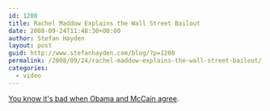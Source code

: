 ```yaml
---
id: 1208
title: Rachel Maddow Explains the Wall Street Bailout
date: 2008-09-24T11:48:30+00:00
author: Stefan Hayden
layout: post
guid: http://www.stefanhayden.com/blog/?p=1208
permalink: /2008/09/24/rachel-maddow-explains-the-wall-street-bailout/
categories:
  - video
---
```

<a href="http://www.youtube.com/watch?v=VjAKPutvMjM">You know it's bad when Obama and McCain agree</a>.

<object width="425" height="344"><param name="movie" value="http://www.youtube.com/v/VjAKPutvMjM&color1=0xb1b1b1&color2=0xcfcfcf&hl=en&fs=1"></param><param name="allowFullScreen" value="true"></param><embed src="http://www.youtube.com/v/VjAKPutvMjM&color1=0xb1b1b1&color2=0xcfcfcf&hl=en&fs=1" type="application/x-shockwave-flash" allowfullscreen="true" width="425" height="344"></embed></object>